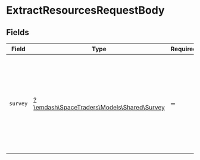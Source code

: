 # ExtractResourcesRequestBody


## Fields

| Field                                                                                                                         | Type                                                                                                                          | Required                                                                                                                      | Description                                                                                                                   |
| ----------------------------------------------------------------------------------------------------------------------------- | ----------------------------------------------------------------------------------------------------------------------------- | ----------------------------------------------------------------------------------------------------------------------------- | ----------------------------------------------------------------------------------------------------------------------------- |
| `survey`                                                                                                                      | [?\emdash\SpaceTraders\Models\Shared\Survey](../../models/shared/Survey.md)                                                   | :heavy_minus_sign:                                                                                                            | A resource survey of a waypoint, detailing a specific extraction location and the types of resources that can be found there. |